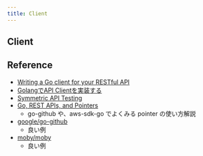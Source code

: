 ```yaml
---
title: Client
---
```


## Client

## Reference
* [Writing a Go client for your RESTful API](https://medium.com/@marcus.olsson/writing-a-go-client-for-your-restful-api-c193a2f4998c)
* [GolangでAPI Clientを実装する](https://deeeet.com/writing/2016/11/01/go-api-client/)
* [Symmetric API Testing](https://blog.gopheracademy.com/advent-2015/symmetric-api-testing-in-go/)
* [Go, REST APIs, and Pointers](https://willnorris.com/2014/05/go-rest-apis-and-pointers)
    * go-github や、aws-sdk-go でよくみる pointer の使い方解説
* [google/go-github](https://github.com/google/go-github)
    * 良い例
* [moby/moby](https://github.com/moby/moby/tree/master/client)
    * 良い例